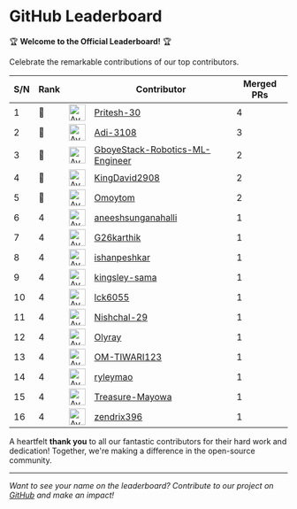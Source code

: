 
# GitHub Leaderboard

🏆 **Welcome to the Official Leaderboard!** 🏆

Celebrate the remarkable contributions of our top contributors.

| S/N | Rank || Contributor | Merged PRs |
|--| ---- | -- |----------- | ---------- |
| 1 | 🥇 | <img src='https://avatars.githubusercontent.com/u/190011583?v=4' alt='Avatar' width='30' height='30'> | [Pritesh-30](https://github.com/Pritesh-30) | 4 |
| 2 | 🥈 | <img src='https://avatars.githubusercontent.com/u/183400810?v=4' alt='Avatar' width='30' height='30'> | [Adi-3108](https://github.com/Adi-3108) | 3 |
| 3 | 🥉 | <img src='https://avatars.githubusercontent.com/u/88575926?v=4' alt='Avatar' width='30' height='30'> | [GboyeStack-Robotics-ML-Engineer](https://github.com/GboyeStack-Robotics-ML-Engineer) | 2 |
| 4 | 🥉 | <img src='https://avatars.githubusercontent.com/u/103088635?v=4' alt='Avatar' width='30' height='30'> | [KingDavid2908](https://github.com/KingDavid2908) | 2 |
| 5 | 🥉 | <img src='https://avatars.githubusercontent.com/u/106810199?v=4' alt='Avatar' width='30' height='30'> | [Omoytom](https://github.com/Omoytom) | 2 |
| 6 | 4 | <img src='https://avatars.githubusercontent.com/u/182611319?v=4' alt='Avatar' width='30' height='30'> | [aneeshsunganahalli](https://github.com/aneeshsunganahalli) | 1 |
| 7 | 4 | <img src='https://avatars.githubusercontent.com/u/144328549?v=4' alt='Avatar' width='30' height='30'> | [G26karthik](https://github.com/G26karthik) | 1 |
| 8 | 4 | <img src='https://avatars.githubusercontent.com/u/114394219?v=4' alt='Avatar' width='30' height='30'> | [ishanpeshkar](https://github.com/ishanpeshkar) | 1 |
| 9 | 4 | <img src='https://avatars.githubusercontent.com/u/144631176?v=4' alt='Avatar' width='30' height='30'> | [kingsley-sama](https://github.com/kingsley-sama) | 1 |
| 10 | 4 | <img src='https://avatars.githubusercontent.com/u/178784329?v=4' alt='Avatar' width='30' height='30'> | [lck6055](https://github.com/lck6055) | 1 |
| 11 | 4 | <img src='https://avatars.githubusercontent.com/u/173927960?v=4' alt='Avatar' width='30' height='30'> | [Nishchal-29](https://github.com/Nishchal-29) | 1 |
| 12 | 4 | <img src='https://avatars.githubusercontent.com/u/46930761?v=4' alt='Avatar' width='30' height='30'> | [Olyray](https://github.com/Olyray) | 1 |
| 13 | 4 | <img src='https://avatars.githubusercontent.com/u/90179771?v=4' alt='Avatar' width='30' height='30'> | [OM-TIWARI123](https://github.com/OM-TIWARI123) | 1 |
| 14 | 4 | <img src='https://avatars.githubusercontent.com/u/202189806?v=4' alt='Avatar' width='30' height='30'> | [ryleymao](https://github.com/ryleymao) | 1 |
| 15 | 4 | <img src='https://avatars.githubusercontent.com/u/69307446?v=4' alt='Avatar' width='30' height='30'> | [Treasure-Mayowa](https://github.com/Treasure-Mayowa) | 1 |
| 16 | 4 | <img src='https://avatars.githubusercontent.com/u/71001844?v=4' alt='Avatar' width='30' height='30'> | [zendrix396](https://github.com/zendrix396) | 1 |

A heartfelt **thank you** to all our fantastic contributors for their hard work and dedication! Together, we're making a difference in the open-source community.

---

*Want to see your name on the leaderboard? Contribute to our project on [GitHub](https://github.com/mlsanigeria/speak-to-docs) and make an impact!*

